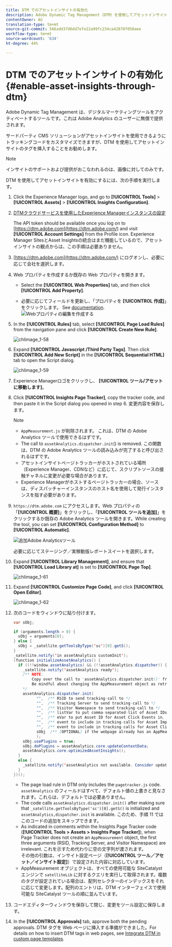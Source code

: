 ```yaml
---
title: DTM でのアセットインサイトの有効化
description: Adobe Dynamic Tag Management（DTM）を使用してアセットインサイトを有効にする方法を学習します。
contentOwner: AG
translation-type: tm+mt
source-git-commit: 566add37d6dd7efe22a99fc234ca42878f050aee
workflow-type: tm+mt
source-wordcount: '634'
ht-degree: 44%

---
```



# DTM でのアセットインサイトの有効化 {#enable-asset-insights-through-dtm}

Adobe Dynamic Tag Management は、デジタルマーケティングツールをアクティベートするツールです。これは Adobe Analytics のユーザーに無償で提供されます。

サードパーティ CMS ソリューションがアセットインサイトを使用できるようにトラッキングコードをカスタマイズできますが、DTM を使用してアセットインサイトのタグを挿入することをお勧めします。

>[!NOTE]
>
>インサイトのサポートおよび提供がおこなわれるのは、画像に対してのみです。

DTM を使用してアセットインサイトを有効にするには、次の手順を実行します。

1. Click the Experience Manager logo, and go to **[!UICONTROL Tools]** > **[!UICONTROL Assets]** > **[!UICONTROL Insights Configuration]**.
1. [DTMクラウドサービスを使用したExperience Managerインスタンスの設定](/help/sites-administering/dtm.md)

   The API token should be available once you log on to [https://dtm.adobe.com](https://dtm.adobe.com/) and visit **[!UICONTROL Account Settings]** from the Profile icon. Experience Manager SitesとAsset Insightsの統合はまだ機能しているので、アセットインサイトの観点からは、この手順は必要ありません。

1. [https://dtm.adobe.com](https://dtm.adobe.com/) にログオンし、必要に応じて会社を選択します。
1. Web プロパティを作成するか既存の Web プロパティを開きます。

   * Select the **[!UICONTROL Web Properties]** tab, and then click **[!UICONTROL Add Property]**.

   * 必要に応じてフィールドを更新し、「プロパティを **[!UICONTROL 作成]**」をクリックします。 See [documentation](https://helpx.adobe.com/jp/experience-manager/using/dtm.html).
   ![Webプロパティの編集を作成する](assets/Create-edit-web-property.png)

1. In the **[!UICONTROL Rules]** tab, select **[!UICONTROL Page Load Rules]** from the navigation pane and click **[!UICONTROL Create New Rule]**.

   ![chlimage_1-58](assets/chlimage_1-194.png)

1. Expand **[!UICONTROL Javascript /Third Party Tags]**. Then click **[!UICONTROL Add New Script]** in the **[!UICONTROL Sequential HTML]** tab to open the Script dialog.

   ![chlimage_1-59](assets/chlimage_1-195.png)

1. Experience Managerロゴをクリックし、 **[!UICONTROL ツール/アセットに移動します]**。
1. Click **[!UICONTROL Insights Page Tracker]**, copy the tracker code, and then paste it in the Script dialog you opened in step 6. 変更内容を保存します。

   >[!NOTE]
   >
   > * `AppMeasurement.js` が削除されます。 これは、DTM の Adobe Analytics ツールで使用できるはずです。
   > * The call to `assetAnalytics.dispatcher.init`() is removed. この関数は、DTM の Adobe Analytics ツールの読み込みが完了すると呼び出されるはずです。
   > * アセットインサイトページトラッカーがホストされている場所（Experience Manager、CDNなど）に応じて、スクリプトソースの接触チャネルに変更が必要な場合があります。
   > * Experience Managerがホストするページトラッカーの場合、ソースは、ディスパッチャーインスタンスのホスト名を使用して発行インスタンスを指す必要があります。


1. `https://dtm.adobe.com` にアクセスします。Web プロパティの「**[!UICONTROL 概要]**」をクリックし、「**[!UICONTROL ツールを追加]**」をクリックするか既存の Adobe Analytics ツールを開きます。While creating the tool, you can set **[!UICONTROL Configuration Method]** to **[!UICONTROL Automatic]**.

   ![追加Adobe Analyticsツール](assets/Add-Adobe-Analytics-Tool.png)

   必要に応じてステージング／実稼動版レポートスイートを選択します。

1. Expand **[!UICONTROL Library Management]**, and ensure that **[!UICONTROL Load Library at]** is set to **[!UICONTROL Page Top]**.

   ![chlimage_1-61](assets/chlimage_1-197.png)

1. Expand **[!UICONTROL Customize Page Code]**, and click **[!UICONTROL Open Editor]**.

   ![chlimage_1-62](assets/chlimage_1-198.png)

1. 次のコードをウィンドウに貼り付けます。

   ```Java
   var sObj;
   
   if (arguments.length > 0) {
     sObj = arguments[0];
   } else {
     sObj = _satellite.getToolsByType('sc')[0].getS();
   }
   _satellite.notify('in assetAnalytics customInit');
   (function initializeAssetAnalytics() {
     if ((!!window.assetAnalytics) && (!!assetAnalytics.dispatcher)) {
       _satellite.notify('assetAnalytics ready');
       /** NOTE:
           Copy over the call to 'assetAnalytics.dispatcher.init()' from Assets Pagetracker
           Be mindful about changing the AppMeasurement object as retrieved above.
       */
       assetAnalytics.dispatcher.init(
             "",  /** RSID to send tracking-call to */
             "",  /** Tracking Server to send tracking-call to */
             "",  /** Visitor Namespace to send tracking-call to */
             "",  /** listVar to put comma-separated-list of Asset IDs for Asset Impression Events in tracking-call, e.g. 'listVar1' */
             "",  /** eVar to put Asset ID for Asset Click Events in, e.g. 'eVar3' */
             "",  /** event to include in tracking-calls for Asset Impression Events, e.g. 'event8' */
             "",  /** event to include in tracking-calls for Asset Click Events, e.g. 'event7' */
             sObj  /** [OPTIONAL] if the webpage already has an AppMeasurement object, please include the object here. If unspecified, Pagetracker Core shall create its own AppMeasurement object */
             );
       sObj.usePlugins = true;
       sObj.doPlugins = assetAnalytics.core.updateContextData;
       assetAnalytics.core.optimizedAssetInsights();
     }
     else {
       _satellite.notify('assetAnalytics not available. Consider updating the Custom Page Code', 4);
     }
   })();
   ```

   * The page load rule in DTM only includes the `pagetracker.js` code. `assetAnalytics` のフィールドはすべて、デフォルト値の上書きと見なされます。これらは、デフォルトでは必要ありません。
   * The code calls `assetAnalytics.dispatcher.init()` after making sure that `_satellite.getToolsByType('sc')[0].getS()` is initialized and `assetAnalytics,dispatcher.init` is available. このため、手順 11 ではこのコードの追加をスキップできます。
   * As indicated in comments within the Insights Page Tracker code (**[!UICONTROL Tools > Assets > Insights Page Tracker]**), when Page Tracker does not create an `AppMeasurement` object, the first three arguments (RSID, Tracking Server, and Visitor Namespace) are irrelevant. これを示すため代わりに空の文字列が渡されます。\
       その他の引数は、インサイト設定ページ（**[!UICONTROL ツール／アセット／インサイト設定]**）で設定された内容に対応しています。
   * AppMeasurement オブジェクトは、すべての使用可能な SiteCatalyst エンジンで `satelliteLib` に対するクエリを実行して取得されます。複数のタグが設定されている場合は、配列セレクターのインデックスをそれに応じて変更します。配列のエントリは、DTM インターフェイスで使用可能な SiteCatalyst ツールの順に並んでいます。

1. コードエディターウィンドウを保存して閉じ、変更をツール設定に保存します。
1. In the **[!UICONTROL Approvals]** tab, approve both the pending approvals. DTM タグを Web ページに挿入する準備ができました。For details on how to insert DTM tags in web pages, see [Integrate DTM in custom page templates](https://blogs.adobe.com/experiencedelivers/experience-management/integrating-dtm-custom-aem6-page-template/).
